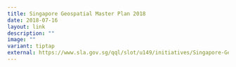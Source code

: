 ```yaml
---
title: Singapore Geospatial Master Plan 2018
date: 2018-07-16
layout: link
description: ""
image: ""
variant: tiptap
external: https://www.sla.gov.sg/qql/slot/u149/initiatives/Singapore-Geospatial-Master-Plan.pdf
---
```


